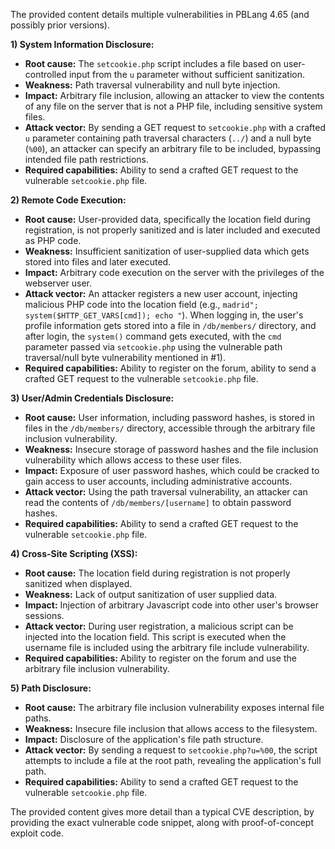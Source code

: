 The provided content details multiple vulnerabilities in PBLang 4.65 (and possibly prior versions).

**1) System Information Disclosure:**
*   **Root cause:** The `setcookie.php` script includes a file based on user-controlled input from the `u` parameter without sufficient sanitization.
*   **Weakness:** Path traversal vulnerability and null byte injection.
*   **Impact:** Arbitrary file inclusion, allowing an attacker to view the contents of any file on the server that is not a PHP file, including sensitive system files.
*   **Attack vector:** By sending a GET request to `setcookie.php` with a crafted `u` parameter containing path traversal characters (`../`) and a null byte (`%00`), an attacker can specify an arbitrary file to be included, bypassing intended file path restrictions.
*   **Required capabilities:** Ability to send a crafted GET request to the vulnerable `setcookie.php` file.

**2) Remote Code Execution:**
*   **Root cause:** User-provided data, specifically the location field during registration, is not properly sanitized and is later included and executed as PHP code.
*   **Weakness:** Insufficient sanitization of user-supplied data which gets stored into files and later executed.
*  **Impact:** Arbitrary code execution on the server with the privileges of the webserver user.
*   **Attack vector:** An attacker registers a new user account, injecting malicious PHP code into the location field (e.g.,  `madrid"; system($HTTP_GET_VARS[cmd]); echo "`). When logging in, the user's profile information gets stored into a file in `/db/members/` directory, and after login, the `system()` command gets executed, with the `cmd` parameter passed via `setcookie.php` using the vulnerable path traversal/null byte vulnerability mentioned in #1).
*   **Required capabilities:** Ability to register on the forum, ability to send a crafted GET request to the vulnerable `setcookie.php` file.

**3) User/Admin Credentials Disclosure:**
*   **Root cause:** User information, including password hashes, is stored in files in the `/db/members/` directory, accessible through the arbitrary file inclusion vulnerability.
*   **Weakness:** Insecure storage of password hashes and the file inclusion vulnerability which allows access to these user files.
*   **Impact:** Exposure of user password hashes, which could be cracked to gain access to user accounts, including administrative accounts.
*   **Attack vector:** Using the path traversal vulnerability, an attacker can read the contents of `/db/members/[username]` to obtain password hashes.
*   **Required capabilities:** Ability to send a crafted GET request to the vulnerable `setcookie.php` file.

**4) Cross-Site Scripting (XSS):**
*   **Root cause:** The location field during registration is not properly sanitized when displayed.
*   **Weakness:** Lack of output sanitization of user supplied data.
*   **Impact:** Injection of arbitrary Javascript code into other user's browser sessions.
*   **Attack vector:** During user registration, a malicious script can be injected into the location field. This script is executed when the username file is included using the arbitrary file include vulnerability.
*   **Required capabilities:** Ability to register on the forum and use the arbitrary file inclusion vulnerability.

**5) Path Disclosure:**
*   **Root cause:** The arbitrary file inclusion vulnerability exposes internal file paths.
*   **Weakness:** Insecure file inclusion that allows access to the filesystem.
*   **Impact:** Disclosure of the application's file path structure.
*   **Attack vector:** By sending a request to `setcookie.php?u=%00`, the script attempts to include a file at the root path, revealing the application's full path.
*   **Required capabilities:** Ability to send a crafted GET request to the vulnerable `setcookie.php` file.

The provided content gives more detail than a typical CVE description, by providing the exact vulnerable code snippet, along with proof-of-concept exploit code.